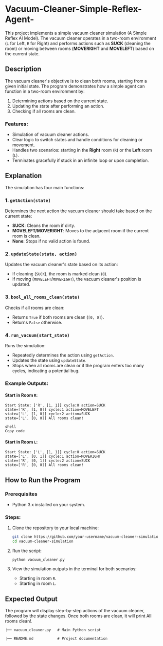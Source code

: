 # Vacuum-Cleaner-Simple-Reflex-Agent-
This project implements a simple vacuum cleaner simulation (A Simple Reflex AI Model). The vacuum cleaner operates in a two-room environment (`L` for Left, `R` for Right) and performs actions such as **SUCK** (cleaning the room) or moving between rooms (**MOVERIGHT** and **MOVELEFT**) based on the current state.


## Description

The vacuum cleaner's objective is to clean both rooms, starting from a given initial state. The program demonstrates how a simple agent can function in a two-room environment by:
1. Determining actions based on the current state.
2. Updating the state after performing an action.
3. Checking if all rooms are clean.

### Features:
- Simulation of vacuum cleaner actions.
- Clear logic to switch states and handle conditions for cleaning or movement.
- Handles two scenarios: starting in the **Right** room (`R`) or the **Left** room (`L`).
- Terminates gracefully if stuck in an infinite loop or upon completion.

## Explanation

The simulation has four main functions:

### 1. `getAction(state)`
Determines the next action the vacuum cleaner should take based on the current state:
- **SUCK**: Cleans the room if dirty.
- **MOVELEFT/MOVERIGHT**: Moves to the adjacent room if the current room is clean.
- **None**: Stops if no valid action is found.

### 2. `updateState(state, action)`
Updates the vacuum cleaner's state based on its action:
- If cleaning (`SUCK`), the room is marked clean (`0`).
- If moving (`MOVELEFT`/`MOVERIGHT`), the vacuum cleaner's position is updated.

### 3. `bool_all_rooms_clean(state)`
Checks if all rooms are clean:
- Returns `True` if both rooms are clean (`[0, 0]`).
- Returns `False` otherwise.

### 4. `run_vacuum(start_state)`
Runs the simulation:
- Repeatedly determines the action using `getAction`.
- Updates the state using `updateState`.
- Stops when all rooms are clean or if the program enters too many cycles, indicating a potential bug.

### Example Outputs:
#### Start in Room `R`:

```
Start State: ['R', [1, 1]] cycle:0 action=SUCK
state=['R', [1, 0]] cycle:1 action=MOVELEFT
state=['L', [1, 0]] cycle:2 action=SUCK
state=['L', [0, 0]] All rooms clean!

shell
Copy code
```

#### Start in Room `L`:
```
Start State: ['L', [1, 1]] cycle:0 action=SUCK
state=['L', [0, 1]] cycle:1 action=MOVERIGHT
state=['R', [0, 1]] cycle:2 action=SUCK
state=['R', [0, 0]] All rooms clean!
```
## How to Run the Program

### Prerequisites
- Python 3.x installed on your system.

### Steps:
1. Clone the repository to your local machine:
   ```bash
   git clone https://github.com/your-username/vacuum-cleaner-simulation.git
   cd vacuum-cleaner-simulation
   ```
2. Run the script:
   ```
   python vacuum_cleaner.py
   ```

3. View the simulation outputs in the terminal for both scenarios:
   - Starting in room `R`.
   -  Starting in room `L`.

## Expected Output
The program will display step-by-step actions of the vacuum cleaner, followed by the state changes. Once both rooms are clean, it will print All rooms clean!.

```
├── vacuum_cleaner.py   # Main Python script

|── README.md           # Project documentation
```

